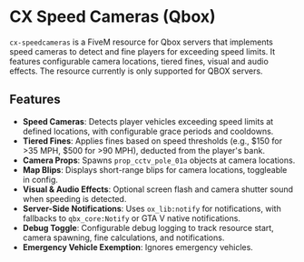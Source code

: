 # CX Speed Cameras (Qbox)
`cx-speedcameras` is a FiveM resource for Qbox servers that implements speed cameras to detect and fine players for exceeding speed limits. It features configurable camera locations, tiered fines, visual and audio effects. The resource currently is only supported for QBOX servers.

## Features
- **Speed Cameras**: Detects player vehicles exceeding speed limits at defined locations, with configurable grace periods and cooldowns.
- **Tiered Fines**: Applies fines based on speed thresholds (e.g., $150 for >35 MPH, $500 for >90 MPH), deducted from the player's bank.
- **Camera Props**: Spawns `prop_cctv_pole_01a` objects at camera locations.
- **Map Blips**: Displays short-range blips for camera locations, toggleable in config.
- **Visual & Audio Effects**: Optional screen flash and camera shutter sound when speeding is detected.
- **Server-Side Notifications**: Uses `ox_lib:notify` for notifications, with fallbacks to `qbx_core:Notify` or GTA V native notifications.
- **Debug Toggle**: Configurable debug logging to track resource start, camera spawning, fine calculations, and notifications.
- **Emergency Vehicle Exemption**: Ignores emergency vehicles.


